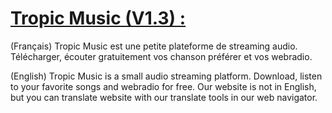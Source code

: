 # [Tropic Music (V1.3) :](https://tropic-music.github.io)
(Français) Tropic Music est une petite plateforme de streaming audio. Télécharger, écouter gratuitement vos chanson préférer et vos webradio.

(English) Tropic Music is a small audio streaming platform. Download, listen to your favorite songs and webradio for free. Our website is not in English, but you can translate website with our translate tools in our web navigator.
